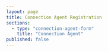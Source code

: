 ```yaml
---
layout: page
title: Connection Agent Registration
sections:
  - type: "connection-agent-form"
    title: "Connection Agent"
published: false
---
```

